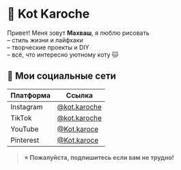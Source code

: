 # 🐾 Kot Karoche

Привет! Меня зовут **Махваш**, я люблю рисовать  
– стиль жизни и лайфхаки  
– творческие проекты и DIY  
– всё, что интересно уютному коту 🐱

## 📱 Мои социальные сети

| Платформа | Ссылка |
|-----------|--------|
| Instagram | [@kot.karoche](https://www.instagram.com/kot.karoche) |
| TikTok    | [@kot.karoche](https://www.tiktok.com/@kot.karoche)   |
| YouTube   | [@Kot.karoce](https://www.youtube.com/@Kot.karoce)    |
| Pinterest | [@Kot.karoce](https://ru.pinterest.com/KotKaroche/) |



> **⭐️ Пожалуйста, подпишитесь если вам не трудно!**  

